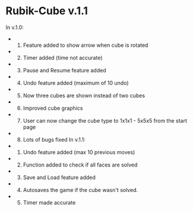 Rubik-Cube v.1.1
================
In v.1.0:
* 1) Feature added to show arrow when cube is rotated
* 2) Timer added (time not accurate)
* 3) Pause and Resume feature added
* 4) Undo feature added (maximum of 10 undo)
* 5) Now three cubes are shown instead of two cubes
* 6) Improved cube graphics
* 7) User can now change the cube type to 1x1x1 - 5x5x5 from the start page
* 8) Lots of bugs fixed
In v.1.1:
* 1) Undo feature added (max 10 previous moves)
* 2) Function added to check if all faces are solved
* 3) Save and Load feature added
* 4) Autosaves the game if the cube wasn't solved.
* 5) Timer made accurate
